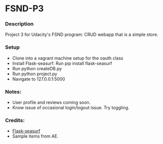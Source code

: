 # FSND-P3

### Description
Project 3 for Udacity's FSND program:
CRUD webapp that is a simple store.

### Setup
- Clone into a vagrant machine setup for the oauth class
- Install Flask-seasurf: Run pip install flask-seasurf
- Run python createDB.py
- Run python project.py
- Navigate to 127.0.0.1:5000

### Notes:
- User profile and reviews coming soon. 
- Know issue of occasional login/logout issue. Try toggling.

### Credits:
- [Flask-seasurf](https://github.com/maxcountryman/flask-seasurf/)
- Sample items from AE.
